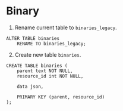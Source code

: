 # Binary

1. Rename current table to `binaries_legacy`.
```
ALTER TABLE binaries
    RENAME TO binaries_legacy;
```

2. Create new table `binaries`.
```
CREATE TABLE binaries (
    parent text NOT NULL,
    resource_id int NOT NULL,

    data json,
    
    PRIMARY KEY (parent, resource_id)
);
```

